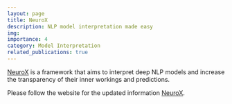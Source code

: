 ```yaml
---
layout: page
title: NeuroX
description: NLP model interpretation made easy
img:
importance: 4
category: Model Interpretation
related_publications: true
---
```


[NeuroX](https://neurox.qcri.org/) is a framework that aims to interpret deep NLP models and increase the transparency of their inner workings and predictions.

Please follow the website for the updated information [NeuroX](https://neurox.qcri.org/).
